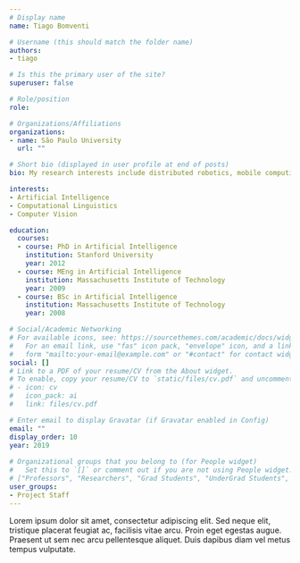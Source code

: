 ```yaml
---
# Display name
name: Tiago Bomventi

# Username (this should match the folder name)
authors:
- tiago

# Is this the primary user of the site?
superuser: false

# Role/position
role: 

# Organizations/Affiliations
organizations:
- name: São Paulo University
  url: ""

# Short bio (displayed in user profile at end of posts)
bio: My research interests include distributed robotics, mobile computing and programmable matter.

interests:
- Artificial Intelligence
- Computational Linguistics
- Computer Vision

education:
  courses:
  - course: PhD in Artificial Intelligence
    institution: Stanford University
    year: 2012
  - course: MEng in Artificial Intelligence
    institution: Massachusetts Institute of Technology
    year: 2009
  - course: BSc in Artificial Intelligence
    institution: Massachusetts Institute of Technology
    year: 2008

# Social/Academic Networking
# For available icons, see: https://sourcethemes.com/academic/docs/widgets/#icons
#   For an email link, use "fas" icon pack, "envelope" icon, and a link in the
#   form "mailto:your-email@example.com" or "#contact" for contact widget.
social: []
# Link to a PDF of your resume/CV from the About widget.
# To enable, copy your resume/CV to `static/files/cv.pdf` and uncomment the lines below.  
# - icon: cv
#   icon_pack: ai
#   link: files/cv.pdf

# Enter email to display Gravatar (if Gravatar enabled in Config)
email: ""
display_order: 10
year: 2019
  
# Organizational groups that you belong to (for People widget)
#   Set this to `[]` or comment out if you are not using People widget.  
# ["Professors", "Researchers", "Grad Students", "UnderGrad Students", "Project Staff", "Visitors", "Alumni"] 
user_groups:
- Project Staff
---
```


Lorem ipsum dolor sit amet, consectetur adipiscing elit. Sed neque elit, tristique placerat feugiat ac, facilisis vitae arcu. Proin eget egestas augue. Praesent ut sem nec arcu pellentesque aliquet. Duis dapibus diam vel metus tempus vulputate. 
